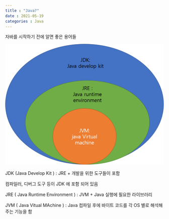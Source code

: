 ```yaml
---
title : "Java?"
date : 2021-05-19
categories : Java
---
```

  
  
자바를 시작하기 전에 알면 좋은 용어들  

  
  
![javaStructure](/image/JavaStructure.png)  

JDK (Java Develop Kit ) : JRE + 개발을 위한 도구들이 포함 

컴파일러, 디버그 도구 등이 JDK 에 포함 되어 있음  

  
JRE ( Java Runtime Environment ) : JVM + Java 실행에 필요한 라이브러리  
  
JVM ( Java Vitual MAchine ) : Java 컴파일 후에 바이트 코드를 각 OS 별로 해석해주는 기능을 함  

